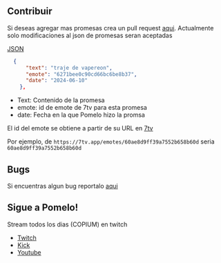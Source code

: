 ## Contribuir

Si deseas agregar mas promesas crea un pull request [aqui](https://github.com/johannmorales/promesaslitoxx/pulls). Actualmente solo modificaciones al json de promesas seran aceptadas

[JSON](./src/data.json)


```json
  {
      "text": "traje de vapereon",
      "emote": "6271bee0c90cd66bc6be8b37",
      "date": "2024-06-10"
    },
```


- Text: Contenido de la promesa
- emote: id de emote de 7tv para esta promesa
- date: Fecha en la que Pomelo hizo la promsa


El id del emote se obtiene a partir de su URL en [7tv](https://7tv.app/)

Por ejemplo, de `https://7tv.app/emotes/60ae8d9ff39a7552b658b60d` seria `60ae8d9ff39a7552b658b60d`
## Bugs 

Si encuentras algun bug reportalo [aqui](https://github.com/johannmorales/promesaslitoxx/issues)


## Sigue a Pomelo!

Stream todos los dias (COPIUM) en twitch 

- [Twitch](https://www.twitch.tv/pomelitoxx)
- [Kick](https://kick.com/pomelitoxx)
- [Youtube](https://www.youtube.com/user/DamianOMG)